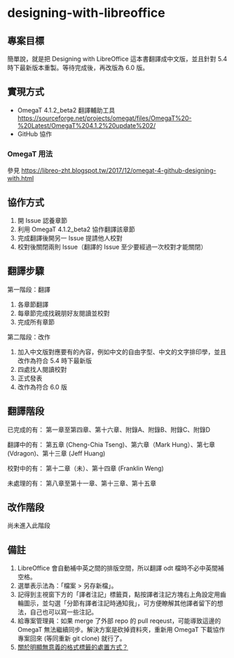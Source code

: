 # designing-with-libreoffice
## 專案目標
簡單說，就是把 Designing with LibreOffice 這本書翻譯成中文版，並且針對 5.4 時下最新版本重製。等待完成後，再改版為 6.0 版。

## 實現方式
* OmegaT 4.1.2_beta2 翻譯輔助工具 https://sourceforge.net/projects/omegat/files/OmegaT%20-%20Latest/OmegaT%204.1.2%20update%202/
* GitHub 協作

### OmegaT 用法
參見 https://libreo-zht.blogspot.tw/2017/12/omegat-4-github-designing-with.html

## 協作方式
1. 開 Issue 認養章節
2. 利用 OmegaT 4.1.2_beta2 協作翻譯該章節
3. 完成翻譯後開另一 Issue 提請他人校對
4. 校對後關閉兩則 Issue（翻譯的 Issue 至少要經過一次校對才能關閉）

## 翻譯步驟
第一階段：翻譯
1. 各章節翻譯
2. 每章節完成找親朋好友閱讀並校對
3. 完成所有章節

第二階段：改作
1. 加入中文版對應要有的內容，例如中文的自由字型、中文的文字排印學，並且改作為符合 5.4 時下最新版
2. 四處找人閱讀校對
3. 正式發表
4. 改作為符合 6.0 版

## 翻譯階段
已完成的有：
第一章至第四章、第十六章、附錄A、附錄B、附錄C、附錄D

翻譯中的有：
第五章 (Cheng-Chia Tseng)、第六章（Mark Hung）、第七章 (Vdragon)、第十三章 (Jeff Huang)

校對中的有：
第十二章（未）、第十四章 (Franklin Weng)

未處理的有：
第八章至第十一章、第十三章、第十五章

## 改作階段
尚未進入此階段

## 備註
1. LibreOffice 會自動補中英之間的排版空間，所以翻譯 odt 檔時不必中英間補空格。
2. 選單表示法為：「檔案 > 另存新檔」。
3. 記得到主視窗下方的「譯者注記」標籤頁，點按譯者注記方塊右上角設定用齒輪圖示，並勾選「分節有譯者注記時通知我」，可方便瞭解其他譯者留下的想法，自己也可以寫一些注記。
4. 給專案管理員：如果 merge 了外部 repo 的 pull reqeust，可能導致這邊的 OmegaT 無法繼續同步。解決方案是砍掉資料夾，重新用 OmegaT 下載協作專案回來 (等同重新 git clone) 就行了。
5. [關於明顯無意義的格式標籤的處置方式？](https://github.com/l10n-tw/designing-with-libreoffice/issues/18)
